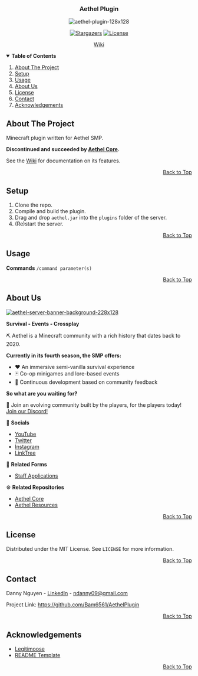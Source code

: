 <a name="top"></a>

<!-- LOGO -->
<div align="center">
  <h3>Aethel Plugin</h3>
  <img src="https://i.ibb.co/v4SQTTY/aethel-plugin-128x128.png" alt="aethel-plugin-128x128">

  [![Stargazers][stars-shield]][stars-url] [![License][license-shield]][license-url]
  
  <a href="https://github.com/Bam6561/AethelPlugin/wiki">Wiki</a>
</div>

<!-- TABLE OF CONTENTS -->
<details open> 
  <summary><b> Table of Contents </b></summary>
  <ol>
    <li><a href="#about-the-project"> About The Project </a></li>
    <li><a href="#setup"> Setup </a></li>
    <li><a href="#usage"> Usage </a></li>
    <li><a href="#about-us"> About Us </a></li>
    <li><a href="#license"> License </a></li>
    <li><a href="#contact"> Contact </a></li>
    <li><a href="#acknowledgements"> Acknowledgements </a></li>
  </ol>
</details>

<!-- ABOUT THE PROJECT -->
## About The Project
Minecraft plugin written for Aethel SMP. 

**Discontinued and succeeded by [Aethel Core](https://github.com/Bam6561/AethelCore).**

See the [Wiki](https://github.com/Bam6561/AethelPlugin/wiki/Home) for documentation on its features.

<p align="right"><a href="#top">Back to Top</a></p>

<!-- SETUP -->
## Setup

1. Clone the repo.
2. Compile and build the plugin.
3. Drag and drop `aethel.jar` into the `plugins` folder of the server.
4. (Re)start the server.

<p align="right"><a href="#top">Back to Top</a></p>

<!-- USAGE -->
## Usage

**Commands** `/command parameter(s)`

<p align="right"><a href="#top">Back to Top</a></p>

<!-- ABOUT US -->
## About Us
<a href="https://discord.gg/FzeC4aC6Tg">
  <img src="https://i.ibb.co/m43zN8N/aethel-server-banner-background-228x128.jpg" alt="aethel-server-banner-background-228x128">
</a>

**Survival - Events - Crossplay**

⛏️ Aethel is a Minecraft community with a rich history that dates back to 2020.

**Currently in its fourth season, the SMP offers:**
* ❤️ An immersive semi-vanilla survival experience
* 🃏 Co-op minigames and lore-based events
* 🔧 Continuous development based on community feedback

**So what are you waiting for?**

👥 Join an evolving community built by the players, for the players today!<br>
[Join our Discord!](https://discord.gg/FzeC4aC6Tg)

📱 **Socials**
* [YouTube](https://www.youtube.com/@aethelsmp)
* [Twitter](https://twitter.com/aethelsmp)
* [Instagram](https://www.instagram.com/aethelsmp/)
* [LinkTree](https://linktr.ee/aethelsmp)

📝 **Related Forms**
* [Staff Applications](https://forms.gle/bTF5CqPtEsrutmXD6)

⚙️ **Related Repositories** 
* [Aethel Core](https://github.com/Bam6561/AethelCore)
* [Aethel Resources](https://github.com/Bam6561/AethelResources)

<p align="right"><a href="#top">Back to Top</a></p>

<!-- LICENSE -->
## License
Distributed under the MIT License. See `LICENSE` for more information.

<p align="right"><a href="#top">Back to Top</a></p>

<!-- CONTACT -->
## Contact
Danny Nguyen - [LinkedIn](https://www.linkedin.com/in/ndanny09/) - ndanny09@gmail.com

Project Link: https://github.com/Bam6561/AethelPlugin

<p align="right"><a href="#top">Back to Top</a></p>

<!-- ACKNOWLEDGEMENTS -->
## Acknowledgements
* [Legitimoose](https://www.youtube.com/@Legitimoose)
* [README Template](https://github.com/othneildrew/Best-README-Template#prerequisites)

<p align="right"><a href="#top">Back to Top</a></p>

<!-- SHIELDS -->
[stars-shield]: https://img.shields.io/github/stars/Bam6561/AethelPlugin
[stars-url]: https://github.com/Bam6561/AethelPlugin/stargazers
[license-shield]: https://img.shields.io/github/license/Bam6561/AethelPlugin
[license-url]: https://github.com/Bam6561/AethelPlugin/blob/main/LICENSE
